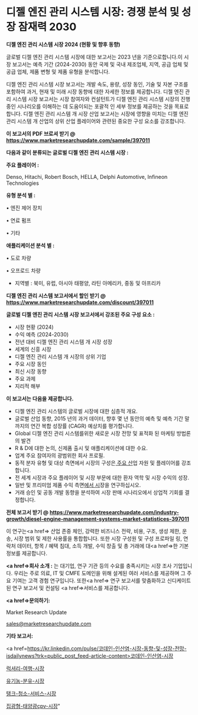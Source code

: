 # 디젤 엔진 관리 시스템 시장: 경쟁 분석 및 성장 잠재력 2030

<strong>디젤 엔진 관리 시스템 시장 2024 (현황 및 향후 동향)</strong>

글로벌 디젤 엔진 관리 시스템 시장에 대한 보고서는 2023 년을 기준으로합니다.이 시장 보고서는 예측 기간 (2024-2030) 동안 국제 및 국내 제조업체, 지역, 공급 업체 및 공급 업체, 제품 변형 및 제품 유형을 분석합니다.

디젤 엔진 관리 시스템 시장 보고서는 개발 속도, 용량, 성장 동인, 기술 및 자본 구조를 포함하여 과거, 현재 및 미래 시장 동향에 대한 자세한 정보를 제공합니다. 디젤 엔진 관리 시스템 시장 보고서는 시장 참여자와 컨설턴트가 디젤 엔진 관리 시스템 시장의 진행중인 시나리오를 이해하는 데 도움이되는 포괄적 인 세부 정보를 제공하는 것을 목표로합니다. 디젤 엔진 관리 시스템 개 시장 산업 보고서는 시장에 영향을 미치는 디젤 엔진 관리 시스템 개 산업의 상위 산업 플레이어와 관련된 중요한 구성 요소를 강조합니다.



<strong>이 보고서의 PDF 브로셔 받기 @ <a href=https://www.marketresearchupdate.com/sample/397011>https://www.marketresearchupdate.com/sample/397011</a></strong>



<strong>다음과 같이 분류되는 글로벌 디젤 엔진 관리 시스템 시장 :</strong>



<strong>주요 플레이어 :</strong>

Denso, Hitachi, Robert Bosch, HELLA, Delphi Automotive, Infineon Technologies



<strong>유형 분석 별 :</strong>

• 엔진 제어 장치

• 연료 펌프

• 기타



<strong>애플리케이션 분석 별 :</strong>

• 도로 차량

• 오프로드 차량

<ul>
  <li>지역별 : 북미, 유럽, 아시아 태평양, 라틴 아메리카, 중동 및 아프리카</li>
</ul>


<strong>디젤 엔진 관리 시스템 보고서에서 할인 받기 @ <a href=https://www.marketresearchupdate.com/discount/397011>https://www.marketresearchupdate.com/discount/397011</a></strong>



<strong>글로벌 디젤 엔진 관리 시스템 시장 보고서에서 강조된 주요 구성 요소 :</strong>
<ul>
  <li>시장 현황 (2024)</li>
  <li>수익 예측 (2024-2030)</li>
  <li>전년 대비 디젤 엔진 관리 시스템 개 시장 성장</li>
  <li>세계의 신흥 시장</li>
  <li>디젤 엔진 관리 시스템 개 시장의 상위 기업</li>
  <li>주요 시장 동인</li>
  <li>최신 시장 동향</li>
  <li>주요 과제</li>
  <li>지리적 해부</li>
</ul>


<strong>이 보고서는 다음을 제공합니다.</strong>
<ul>
  <li>디젤 엔진 관리 시스템의 글로벌 시장에 대한 심층적 개요.</li>
  <li>글로벌 산업 동향, 2015 년의 과거 데이터, 향후 몇 년 동안의 예측 및 예측 기간 말까지의 연간 복합 성장률 (CAGR) 예상치를 평가합니다.</li>
  <li>Global 디젤 엔진 관리 시스템를위한 새로운 시장 전망 및 표적화 된 마케팅 방법론의 발견</li>
  <li>R &amp; D에 대한 논의, 신제품 출시 및 애플리케이션에 대한 수요.</li>
  <li>업계 주요 참여자의 광범위한 회사 프로필.</li>
  <li>동적 분자 유형 및 대상 측면에서 시장의 구성은<a href=> 주요 산</a>업 자원 및 플레이어를 강조합니다.</li>
  <li>전 세계 시장과 주요 플레이어 및 시장 부문에 대한 환자 역학 및 시장 수익의 성장.</li>
  <li>일반 및 프리미엄 제품 수익 측면<a href=>에서 시</a>장을 연구하십시오.</li>
  <li>거래 승인 및 공동 개발 동향을 분석하여 시장 판매 시나리오에서 상업적 기회를 결정합니다.</li>
</ul>



<strong>전체 보고서 받기 @ <a href=https://www.marketresearchupdate.com/industry-growth/diesel-engine-management-systems-market-statistices-397011>https://www.marketresearchupdate.com/industry-growth/diesel-engine-management-systems-market-statistices-397011</a></strong>

이 연구는<a href=> 산업 존중</a> 체인, 강력한 비즈니스 전략, 비용, 구조, 생성 제한, 운송, 시장 범위 및 제한 사용률을 통합합니다. 또한 시장 구성원 및 구성 프로파일 링, 연락처 데이터, 항목 / 혜택 침대, 소득 개발, 수익 창출 및 총 거래에 대<a href=>한 기본 </a>정보를 제공합니다.



<strong><a href=>회사 소</a>개 :</strong>
는 대기업, 연구 기관 등의 수요를 충족시키는 시장 조사 기업입니다. 우리는 주로 의료, IT 및 CMFE 도메인을 위해 설계된 여러 서비스를 제공하며 그 주요 기여는 고객 경험 연구입니다. 또한<a href=> 연구 보</a>고서를 맞춤화하고 신디케이트 된 연구 보고서 및 컨설팅 <a href=>서비스</a>를 제공합니다.



<strong><a href=>문의하기:</a></strong>

Market Research Update

sales@marketresearchupdate.com



<strong>기타 보고서:</strong>

<a href=https://kr.linkedin.com/pulse/코데인-인산염-시장-동향-및-성장-전망-isdailynews?trk=public_post_feed-article-content>코데인-인산염-시장</a>

<a href=https://www.linkedin.com/pulse/럭셔리-여행-시장-동향-및-성장-전망-survey-savvy-insights-360-analysis/>럭셔리-여행-시장</a>

<a href=https://www.linkedin.com/pulse/유기농-분유-시장-동향-및-성장-전망-analytics-avenue-adventures-24-ana-5my6f/>유기농-분유-시장</a>

<a href=https://www.linkedin.com/pulse/탱크-청소-서비스-시장-규모-및-성장-2023-market-matrix-musings-analysis-ta3lf/>탱크-청소-서비스-시장</a>

<a href=https://www.linkedin.com/pulse/집광형-태양광cpv-시장-현재-및-미래-성장-2030-trend-tracking-tips-360-analysis-yq8uc/>집광형-태양광cpv-시장</a>"
